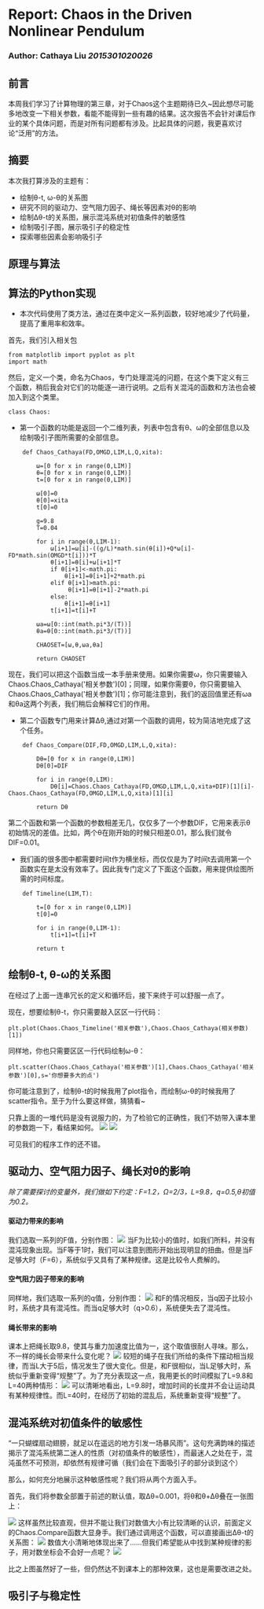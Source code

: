 # Report: Chaos in the Driven Nonlinear Pendulum
### Author: Cathaya Liu *2015301020026*

## 前言
本周我们学习了计算物理的第三章，对于Chaos这个主题期待已久~因此想尽可能多地改变一下相关参数，看能不能得到一些有趣的结果。这次报告不会针对课后作业的某个具体问题，而是对所有问题都有涉及。比起具体的问题，我更喜欢讨论“泛用”的方法。
## 摘要
本次我打算涉及的主题有：
* 绘制θ-t, ω-θ的关系图
* 研究不同的驱动力、空气阻力因子、绳长等因素对θ的影响
* 绘制Δθ-t的关系图，展示混沌系统对初值条件的敏感性
* 绘制吸引子图，展示吸引子的稳定性
* 探索哪些因素会影响吸引子
## 原理与算法


## 算法的Python实现
* 本次代码使用了类方法，通过在类中定义一系列函数，较好地减少了代码量，提高了重用率和效率。

首先，我们引入相关包
```
from matplotlib import pyplot as plt
import math
```
然后，定义一个类，命名为Chaos，专门处理混沌的问题，在这个类下定义有三个函数，稍后我会对它们的功能逐一进行说明。之后有关混沌的函数和方法也会被加入到这个类里。
```
class Chaos:
```
* 第一个函数的功能是返回一个二维列表，列表中包含有θ、ω的全部信息以及绘制吸引子图所需要的全部信息。
```    
    def Chaos_Cathaya(FD,OMGD,LIM,L,Q,xita):
        
        ω=[0 for x in range(0,LIM)]
        θ=[0 for x in range(0,LIM)]
        t=[0 for x in range(0,LIM)]
    
        ω[0]=0
        θ[0]=xita
        t[0]=0
    
        g=9.8
        T=0.04
    
        for i in range(0,LIM-1):
            ω[i+1]=ω[i]-((g/L)*math.sin(θ[i])+Q*ω[i]-FD*math.sin(OMGD*t[i]))*T
            θ[i+1]=θ[i]+ω[i+1]*T
            if θ[i+1]<-math.pi:
                θ[i+1]=θ[i+1]+2*math.pi
            elif θ[i+1]>math.pi:
                 θ[i+1]=θ[i+1]-2*math.pi
            else:
                θ[i+1]=θ[i+1]    
            t[i+1]=t[i]+T
    
        ωa=ω[0::int(math.pi*3/(T))]
        θa=θ[0::int(math.pi*3/(T))]
        
        CHAOSET=[ω,θ,ωa,θa]
        
        return CHAOSET
```
现在，我们可以把这个函数当成一本手册来使用。如果你需要ω，你只需要输入Chaos.Chaos_Cathaya('相关参数')[0]；同理，如果你需要θ，你只需要输入Chaos.Chaos_Cathaya('相关参数')[1]；你可能注意到，我们的返回值里还有ωa和θa这两个列表，我们稍后会解释它们的作用。

* 第二个函数专门用来计算Δθ,通过对第一个函数的调用，较为简洁地完成了这个任务。
```
    def Chaos_Compare(DIF,FD,OMGD,LIM,L,Q,xita):
        
        Dθ=[0 for x in range(0,LIM)]
        Dθ[0]=DIF
        
        for i in range(0,LIM):
            Dθ[i]=Chaos.Chaos_Cathaya(FD,OMGD,LIM,L,Q,xita+DIF)[1][i]-Chaos.Chaos_Cathaya(FD,OMGD,LIM,L,Q,xita)[1][i]
            
        return Dθ
```
第二个函数和第一个函数的参数相差无几，仅仅多了一个参数DIF，它用来表示θ初始情况的差值。比如，两个θ在刚开始的时候只相差0.01，那么我们就令DIF=0.01。

* 我们画的很多图中都需要时间t作为横坐标，而仅仅是为了时间t去调用第一个函数实在是太没有效率了。因此我专门定义了下面这个函数，用来提供绘图所需的时间标度。
```
    def Timeline(LIM,T):
        
        t=[0 for x in range(0,LIM)]
        t[0]=0
        
        for i in range(0,LIM-1):
            t[i+1]=t[i]+T
            
        return t
```
## 绘制θ-t, θ-ω的关系图

在经过了上面一连串冗长的定义和循环后，接下来终于可以舒服一点了。

现在，想要绘制θ-t，你只需要敲入区区一行代码：
```
plt.plot(Chaos.Chaos_Timeline('相关参数'),Chaos.Chaos_Cathaya(相关参数)[1])
```
同样地，你也只需要区区一行代码绘制ω-θ：
```
plt.scatter(Chaos.Chaos_Cathaya('相关参数')[1],Chaos.Chaos_Cathaya('相关参数')[0],s='你想要多大的点')
```
你可能注意到了，绘制θ-t的时候我用了plot指令，而绘制ω-θ的时候我用了scatter指令。至于为什么要这样做，猜猜看~

只靠上面的一堆代码是没有说服力的，为了检验它的正确性，我们不妨带入课本里的参数跑一下，看结果如何。
![](https://github.com/Cathayaliu/computationalphysics_N2015301020026/blob/master/5th%20homework/demo2.png)
![](https://github.com/Cathayaliu/computationalphysics_N2015301020026/blob/master/5th%20homework/demo1.png)

可见我们的程序工作的还不错。

## 驱动力、空气阻力因子、绳长对θ的影响
*除了需要探讨的变量外，我们做如下约定：F=1.2，Ω=2/3，L=9.8，q=0.5,θ初值为0.2。*

#### 驱动力带来的影响

我们选取一系列的F值，分别作图：
![](https://github.com/Cathayaliu/computationalphysics_N2015301020026/blob/master/5th%20homework/dif%20f.png)
当F为比较小的值时，如我们所料，并没有混沌现象出现。当F等于1时，我们可以注意到图形开始出现明显的扭曲。但是当F足够大时（F=6），系统似乎又具有了某种规律。这是比较令人费解的。

#### 空气阻力因子带来的影响

同样地，我们选取一系列的q值，分别作图：
![](https://github.com/Cathayaliu/computationalphysics_N2015301020026/blob/master/5th%20homework/dif%20q.png)
和F的情况相反，当q因子比较小时，系统才具有混沌性。而当q足够大时（q>0.6），系统便失去了混沌性。

#### 绳长带来的影响

课本上把绳长取9.8，使其与重力加速度比值为一，这个取值很耐人寻味。那么，不一样的绳长会带来什么变化呢？
![](https://github.com/Cathayaliu/computationalphysics_N2015301020026/blob/master/5th%20homework/dif%20l1.png)
较短的绳子在我们所给的条件下摆动相当规律，而当L大于5后，情况发生了很大变化。但是，和F很相似，当L足够大时，系统似乎重新变得“规整”了。为了充分表现这一点，我用更长的时间模拟了L=9.8和L=40两种情形：
![](https://github.com/Cathayaliu/computationalphysics_N2015301020026/blob/master/5th%20homework/dif%20l2.png)
可以清晰地看出，L=9.8时，增加时间的长度并不会让运动具有某种规律性。而L=40时，在经历了初始的混乱后，系统重新变得“规整”了。

## 混沌系统对初值条件的敏感性

“一只蝴蝶扇动翅膀，就足以在遥远的地方引发一场暴风雨”。这句充满韵味的描述揭示了混沌系统第二迷人的性质（对初值条件的敏感性），而最迷人之处在于，混沌虽然不可预测，却依然有规律可循（我们会在下面吸引子的部分谈到这个）

那么，如何充分地展示这种敏感性呢？我们将从两个方面入手。

首先，我们将参数全部置于前述的默认值，取Δθ=0.001，将θ和θ+Δθ叠在一张图上：

![](https://github.com/Cathayaliu/computationalphysics_N2015301020026/blob/master/5th%20homework/dif%20xita0.png)
这样虽然比较直观，但并不能让我们对数值大小有比较清晰的认识，前面定义的Chaos.Compare函数大显身手。我们通过调用这个函数，可以直接画出Δθ-t的关系图：
![](https://github.com/Cathayaliu/computationalphysics_N2015301020026/blob/master/5th%20homework/dif%20xitac.png)
数值大小清晰地体现出来了……但我们希望能从中找到某种规律的影子，用对数坐标会不会好一点呢？
![](https://github.com/Cathayaliu/computationalphysics_N2015301020026/blob/master/5th%20homework/dif%20xital.png)

比之上图虽然好了一些，但仍然达不到课本上的那种效果，这也是需要改进之处。

## 吸引子与稳定性
